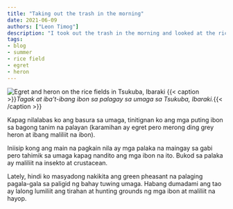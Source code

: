```yaml
---
title: "Taking out the trash in the morning"
date: 2021-06-09
authors: ["Leon Timog"]
description: "I took out the trash in the morning and looked at the rice fields with white birds"
tags:
- blog
- summer
- rice field
- egret
- heron
---
```

 ![Egret and heron on the rice fields in Tsukuba, Ibaraki](/taking-out-the-trash-in-the-morning/egret-heron-rice-fields.jpg "Egret and heron on the rice fields in Tsukuba, Ibaraki")
 {{< caption >}}*Tagak at iba't-ibang ibon sa palagay sa umaga sa Tsukuba, Ibaraki.*{{< /caption >}}

Kapag nilalabas ko ang basura sa umaga, tinitignan ko ang mga puting ibon sa bagong tanim na palayan (karamihan ay egret pero merong ding grey heron at ibang maliliit na ibon).

Iniisip kong ang main na pagkain nila ay mga palaka na maingay sa gabi pero tahimik sa umaga kapag nandito ang mga ibon na ito. Bukod sa palaka ay maliliit na insekto at crustacean.

Lately, hindi ko masyadong nakikita ang green pheasant na palaging pagala-gala sa paligid ng bahay tuwing umaga. Habang dumadami ang tao ay lalong lumiliit ang tirahan at hunting grounds ng mga ibon at maliliit na hayop.